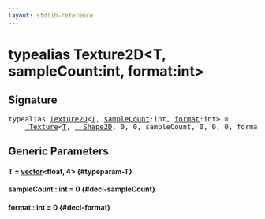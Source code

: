 ```yaml
---
layout: stdlib-reference
---
```


# typealias Texture2D\<T, sampleCount:int, format:int\>

## Signature

<pre>
<span class='code_keyword'>typealias</span> <a href="/stdlib-reference/types/Texture2D" class="code_type">Texture2D</a>&lt;<a href="/stdlib-reference/types/Texture2D#typeparam-T" class="code_type">T</a>, <a href="/stdlib-reference/types/Texture2D#decl-sampleCount" class="code_var">sampleCount</a>:int, <a href="/stdlib-reference/types/Texture2D#decl-format" class="code_var">format</a>:int&gt; = 
    <a href="/stdlib-reference/types/Texture/index" class="code_type">_Texture</a>&lt;<a href="/stdlib-reference/types/Texture/index#typeparam-T" class="code_type">T</a>, <a href="/stdlib-reference/types/Shape2D/index" class="code_type">__Shape2D</a>, 0, 0, sampleCount, 0, 0, 0, format&gt;;
</pre>

## Generic Parameters

#### T  = [vector](/stdlib-reference/types/vector/index)\<float, 4\> {#typeparam-T}
#### sampleCount  : int = 0 {#decl-sampleCount}
#### format  : int = 0 {#decl-format}

